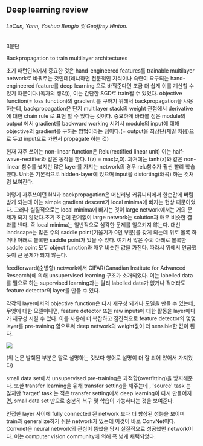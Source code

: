## Deep learning review

###### LeCun, Yann, Yoshua Bengio 및 Geoffrey Hinton.

3문단

Backpropagation to train multilayer architectures

초기 패턴인식에서 중요한 것은 hand-engineered features를 trainable multilayer network로 바꿔주는 것인데(왜냐하면 전문적인 지식이나 숙련이 요구되는 hand-engineered feature를 deep learning 으로 바꿔준다면 조금 더 쉽게 이를 계산할 수 있기 때문이다.(독자의 생각)), 이는 간단한 SGD로 train될 수 있었다. objective function(= loss function)의 gradient 를 구하기 위해서 backpropagation을 사용하는데, backpropagation은 단지 multilayer stack의 weight 관점에서 derivative 에 대한 chain rule 로 표현 할 수 있다는 것이다. 중요하게 바라볼 점은 module의 output 에서 gradient를 backward working 시켜서 module의 input에 대해 objective의 gradient를 구하는 방법이라는 점이다.(= output을 최상단(제일 처음)으로 두고 input으로 가면서 propagate 하는 것)

현재 자주 쓰이는 non-linear function은 Relu(rectified linear unit) 이는 half-wave-rectifier와 같은 동작을 한다. f(z) = max(z,0). 과거에는 tanh(z)와 같은 non-linear 함수를 썼지만 많은 layer를 가지는 network의 경우 relu함수가 훨씬 빨리 학습했다. Unit은 기본적으로 hidden-layer에 있으며 input을 distorting(왜곡) 하는 것처럼 보여진다.

이렇게 자주쓰이던 NN과 backpropagation은 머신러닝 커뮤니티에서 한순간에 버림받게 되는데 이는 simple gradient descent가 local minima에 빠지는 현상 때문이었다. 그러나 실질적으로는 local minima에 빠지는 것이 large network에서는 거의 문제가 되지 않았다.초기 조건에 관계없이 large network는 solution과 매우 비슷한 결과를 낸다. 즉 local minima는 일반적으로 심각한 문제를 일으키지 않는다. 대신 landscape는 많은 수의 saddle point(기울기가 0인 부분)를 갖게 되는데 위로 볼록 하거나 아래로 볼록한 saddle point가 있을 수 있다. 여기서 많은 수의 아래로 볼록한 saddle point 모두 object function과 매우 비슷한 값을 가진다. 따라서 위에서 언급했듯이 큰 문제가 되지 않는다.

feedforward(순방향) network에서 CIFAR(Canadian Institute for Advanced Research)에 의해 unsupervised learning 구조가 소개되었다. 이는 labelled data를 필요로 하는 supervised learning과는 달리 labelled data가 없거나 적더라도 feature detector의 layer를 만들 수 있다.

각각의 layer에서의 objective function은 다시 재구성 되거나 모델을 만들 수 있는데, 무엇에 대한 모델이나면, feature detector 또는 raw inputs에 대한 활동을 layer에다가 재구성 시킬 수 있다. 이를 사용해 더 복잡하고 점진적으로 feature detector의 몇몇 layer를 pre-training 함으로써 deep network의 weight값이 더 sensible한 값이 된다.

<img src = "https://s3.us-west-2.amazonaws.com/secure.notion-static.com/2c97f58d-bc26-471b-8954-8e620f7308c3/PNG_.png?X-Amz-Algorithm=AWS4-HMAC-SHA256&X-Amz-Credential=AKIAT73L2G45O3KS52Y5%2F20210628%2Fus-west-2%2Fs3%2Faws4_request&X-Amz-Date=20210628T005131Z&X-Amz-Expires=86400&X-Amz-Signature=3770f93da5f29d5d2e0c709c367dd07468c9c166814572b79262b889b2cc6a41&X-Amz-SignedHeaders=host&response-content-disposition=filename%20%3D%22PNG_.png%22">

(위 논문 발췌된 부분은 말로 설명하는 것보다 영어로 설명이 더 잘 되어 있어서 가져왔다)

small data set에서 unsupervised pre-training은 과적합(overfitting)을 방지해준다. 또한 transfer learning을 위해 transfer setting을 해주는데 , 'source' task 는 많지만 'target' task 는 적은 transfer setting에서 deep learning이 다시 만들어지면, small data set 만으로 충분히 복구 및 학습이 가능하다는 것을 보여준다.

인접한 layer 사이에 fully connected 된 network 보다 더 향상된 성능을 보이며 train과 generalize하기 쉬운 network가 있는데 이것이 바로 ConvNet이다. Convnet은 neural network의 관심이 뜸했을 당시 실질적으로 성공했떤 network이다. 이는 computer vision community에 의해 폭 넓게 채택되었다.
